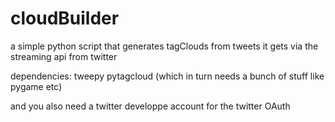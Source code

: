 cloudBuilder
============

a simple python script that generates tagClouds from tweets it gets via the streaming api from twitter

dependencies:
tweepy
pytagcloud (which in turn needs a bunch of stuff like pygame etc)

and you also need a twitter developpe account for the twitter OAuth
